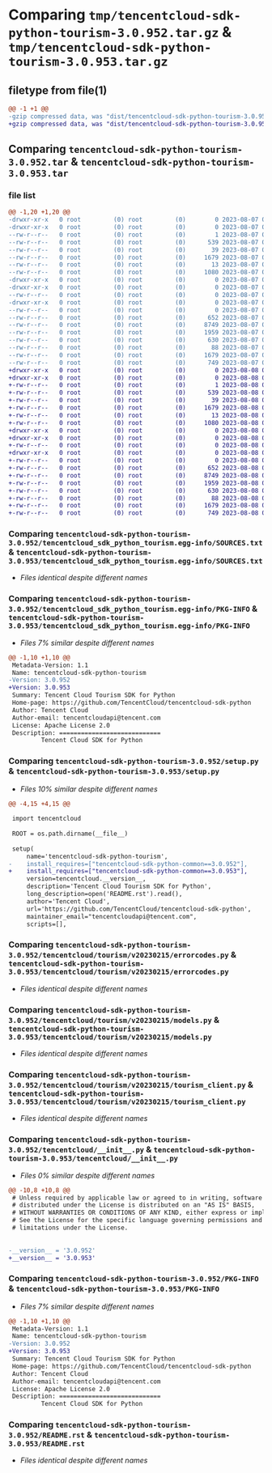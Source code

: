 # Comparing `tmp/tencentcloud-sdk-python-tourism-3.0.952.tar.gz` & `tmp/tencentcloud-sdk-python-tourism-3.0.953.tar.gz`

## filetype from file(1)

```diff
@@ -1 +1 @@
-gzip compressed data, was "dist/tencentcloud-sdk-python-tourism-3.0.952.tar", last modified: Mon Aug  7 09:05:22 2023, max compression
+gzip compressed data, was "dist/tencentcloud-sdk-python-tourism-3.0.953.tar", last modified: Tue Aug  8 00:34:58 2023, max compression
```

## Comparing `tencentcloud-sdk-python-tourism-3.0.952.tar` & `tencentcloud-sdk-python-tourism-3.0.953.tar`

### file list

```diff
@@ -1,20 +1,20 @@
-drwxr-xr-x   0 root         (0) root         (0)        0 2023-08-07 09:05:22.000000 tencentcloud-sdk-python-tourism-3.0.952/
-drwxr-xr-x   0 root         (0) root         (0)        0 2023-08-07 09:05:22.000000 tencentcloud-sdk-python-tourism-3.0.952/tencentcloud_sdk_python_tourism.egg-info/
--rw-r--r--   0 root         (0) root         (0)        1 2023-08-07 09:05:22.000000 tencentcloud-sdk-python-tourism-3.0.952/tencentcloud_sdk_python_tourism.egg-info/dependency_links.txt
--rw-r--r--   0 root         (0) root         (0)      539 2023-08-07 09:05:22.000000 tencentcloud-sdk-python-tourism-3.0.952/tencentcloud_sdk_python_tourism.egg-info/SOURCES.txt
--rw-r--r--   0 root         (0) root         (0)       39 2023-08-07 09:05:22.000000 tencentcloud-sdk-python-tourism-3.0.952/tencentcloud_sdk_python_tourism.egg-info/requires.txt
--rw-r--r--   0 root         (0) root         (0)     1679 2023-08-07 09:05:22.000000 tencentcloud-sdk-python-tourism-3.0.952/tencentcloud_sdk_python_tourism.egg-info/PKG-INFO
--rw-r--r--   0 root         (0) root         (0)       13 2023-08-07 09:05:22.000000 tencentcloud-sdk-python-tourism-3.0.952/tencentcloud_sdk_python_tourism.egg-info/top_level.txt
--rw-r--r--   0 root         (0) root         (0)     1080 2023-08-07 09:05:21.000000 tencentcloud-sdk-python-tourism-3.0.952/setup.py
-drwxr-xr-x   0 root         (0) root         (0)        0 2023-08-07 09:05:22.000000 tencentcloud-sdk-python-tourism-3.0.952/tencentcloud/
-drwxr-xr-x   0 root         (0) root         (0)        0 2023-08-07 09:05:22.000000 tencentcloud-sdk-python-tourism-3.0.952/tencentcloud/tourism/
--rw-r--r--   0 root         (0) root         (0)        0 2023-08-07 09:05:21.000000 tencentcloud-sdk-python-tourism-3.0.952/tencentcloud/tourism/__init__.py
-drwxr-xr-x   0 root         (0) root         (0)        0 2023-08-07 09:05:22.000000 tencentcloud-sdk-python-tourism-3.0.952/tencentcloud/tourism/v20230215/
--rw-r--r--   0 root         (0) root         (0)        0 2023-08-07 09:05:21.000000 tencentcloud-sdk-python-tourism-3.0.952/tencentcloud/tourism/v20230215/__init__.py
--rw-r--r--   0 root         (0) root         (0)      652 2023-08-07 09:05:21.000000 tencentcloud-sdk-python-tourism-3.0.952/tencentcloud/tourism/v20230215/errorcodes.py
--rw-r--r--   0 root         (0) root         (0)     8749 2023-08-07 09:05:21.000000 tencentcloud-sdk-python-tourism-3.0.952/tencentcloud/tourism/v20230215/models.py
--rw-r--r--   0 root         (0) root         (0)     1959 2023-08-07 09:05:21.000000 tencentcloud-sdk-python-tourism-3.0.952/tencentcloud/tourism/v20230215/tourism_client.py
--rw-r--r--   0 root         (0) root         (0)      630 2023-08-07 09:05:21.000000 tencentcloud-sdk-python-tourism-3.0.952/tencentcloud/__init__.py
--rw-r--r--   0 root         (0) root         (0)       88 2023-08-07 09:05:22.000000 tencentcloud-sdk-python-tourism-3.0.952/setup.cfg
--rw-r--r--   0 root         (0) root         (0)     1679 2023-08-07 09:05:22.000000 tencentcloud-sdk-python-tourism-3.0.952/PKG-INFO
--rw-r--r--   0 root         (0) root         (0)      749 2023-08-07 09:05:21.000000 tencentcloud-sdk-python-tourism-3.0.952/README.rst
+drwxr-xr-x   0 root         (0) root         (0)        0 2023-08-08 00:34:58.000000 tencentcloud-sdk-python-tourism-3.0.953/
+drwxr-xr-x   0 root         (0) root         (0)        0 2023-08-08 00:34:58.000000 tencentcloud-sdk-python-tourism-3.0.953/tencentcloud_sdk_python_tourism.egg-info/
+-rw-r--r--   0 root         (0) root         (0)        1 2023-08-08 00:34:58.000000 tencentcloud-sdk-python-tourism-3.0.953/tencentcloud_sdk_python_tourism.egg-info/dependency_links.txt
+-rw-r--r--   0 root         (0) root         (0)      539 2023-08-08 00:34:58.000000 tencentcloud-sdk-python-tourism-3.0.953/tencentcloud_sdk_python_tourism.egg-info/SOURCES.txt
+-rw-r--r--   0 root         (0) root         (0)       39 2023-08-08 00:34:58.000000 tencentcloud-sdk-python-tourism-3.0.953/tencentcloud_sdk_python_tourism.egg-info/requires.txt
+-rw-r--r--   0 root         (0) root         (0)     1679 2023-08-08 00:34:58.000000 tencentcloud-sdk-python-tourism-3.0.953/tencentcloud_sdk_python_tourism.egg-info/PKG-INFO
+-rw-r--r--   0 root         (0) root         (0)       13 2023-08-08 00:34:58.000000 tencentcloud-sdk-python-tourism-3.0.953/tencentcloud_sdk_python_tourism.egg-info/top_level.txt
+-rw-r--r--   0 root         (0) root         (0)     1080 2023-08-08 00:34:58.000000 tencentcloud-sdk-python-tourism-3.0.953/setup.py
+drwxr-xr-x   0 root         (0) root         (0)        0 2023-08-08 00:34:58.000000 tencentcloud-sdk-python-tourism-3.0.953/tencentcloud/
+drwxr-xr-x   0 root         (0) root         (0)        0 2023-08-08 00:34:58.000000 tencentcloud-sdk-python-tourism-3.0.953/tencentcloud/tourism/
+-rw-r--r--   0 root         (0) root         (0)        0 2023-08-08 00:34:58.000000 tencentcloud-sdk-python-tourism-3.0.953/tencentcloud/tourism/__init__.py
+drwxr-xr-x   0 root         (0) root         (0)        0 2023-08-08 00:34:58.000000 tencentcloud-sdk-python-tourism-3.0.953/tencentcloud/tourism/v20230215/
+-rw-r--r--   0 root         (0) root         (0)        0 2023-08-08 00:34:58.000000 tencentcloud-sdk-python-tourism-3.0.953/tencentcloud/tourism/v20230215/__init__.py
+-rw-r--r--   0 root         (0) root         (0)      652 2023-08-08 00:34:58.000000 tencentcloud-sdk-python-tourism-3.0.953/tencentcloud/tourism/v20230215/errorcodes.py
+-rw-r--r--   0 root         (0) root         (0)     8749 2023-08-08 00:34:58.000000 tencentcloud-sdk-python-tourism-3.0.953/tencentcloud/tourism/v20230215/models.py
+-rw-r--r--   0 root         (0) root         (0)     1959 2023-08-08 00:34:58.000000 tencentcloud-sdk-python-tourism-3.0.953/tencentcloud/tourism/v20230215/tourism_client.py
+-rw-r--r--   0 root         (0) root         (0)      630 2023-08-08 00:34:58.000000 tencentcloud-sdk-python-tourism-3.0.953/tencentcloud/__init__.py
+-rw-r--r--   0 root         (0) root         (0)       88 2023-08-08 00:34:58.000000 tencentcloud-sdk-python-tourism-3.0.953/setup.cfg
+-rw-r--r--   0 root         (0) root         (0)     1679 2023-08-08 00:34:58.000000 tencentcloud-sdk-python-tourism-3.0.953/PKG-INFO
+-rw-r--r--   0 root         (0) root         (0)      749 2023-08-08 00:34:58.000000 tencentcloud-sdk-python-tourism-3.0.953/README.rst
```

### Comparing `tencentcloud-sdk-python-tourism-3.0.952/tencentcloud_sdk_python_tourism.egg-info/SOURCES.txt` & `tencentcloud-sdk-python-tourism-3.0.953/tencentcloud_sdk_python_tourism.egg-info/SOURCES.txt`

 * *Files identical despite different names*

### Comparing `tencentcloud-sdk-python-tourism-3.0.952/tencentcloud_sdk_python_tourism.egg-info/PKG-INFO` & `tencentcloud-sdk-python-tourism-3.0.953/tencentcloud_sdk_python_tourism.egg-info/PKG-INFO`

 * *Files 7% similar despite different names*

```diff
@@ -1,10 +1,10 @@
 Metadata-Version: 1.1
 Name: tencentcloud-sdk-python-tourism
-Version: 3.0.952
+Version: 3.0.953
 Summary: Tencent Cloud Tourism SDK for Python
 Home-page: https://github.com/TencentCloud/tencentcloud-sdk-python
 Author: Tencent Cloud
 Author-email: tencentcloudapi@tencent.com
 License: Apache License 2.0
 Description: ============================
         Tencent Cloud SDK for Python
```

### Comparing `tencentcloud-sdk-python-tourism-3.0.952/setup.py` & `tencentcloud-sdk-python-tourism-3.0.953/setup.py`

 * *Files 10% similar despite different names*

```diff
@@ -4,15 +4,15 @@
 
 import tencentcloud
 
 ROOT = os.path.dirname(__file__)
 
 setup(
     name='tencentcloud-sdk-python-tourism',
-    install_requires=["tencentcloud-sdk-python-common==3.0.952"],
+    install_requires=["tencentcloud-sdk-python-common==3.0.953"],
     version=tencentcloud.__version__,
     description='Tencent Cloud Tourism SDK for Python',
     long_description=open('README.rst').read(),
     author='Tencent Cloud',
     url='https://github.com/TencentCloud/tencentcloud-sdk-python',
     maintainer_email="tencentcloudapi@tencent.com",
     scripts=[],
```

### Comparing `tencentcloud-sdk-python-tourism-3.0.952/tencentcloud/tourism/v20230215/errorcodes.py` & `tencentcloud-sdk-python-tourism-3.0.953/tencentcloud/tourism/v20230215/errorcodes.py`

 * *Files identical despite different names*

### Comparing `tencentcloud-sdk-python-tourism-3.0.952/tencentcloud/tourism/v20230215/models.py` & `tencentcloud-sdk-python-tourism-3.0.953/tencentcloud/tourism/v20230215/models.py`

 * *Files identical despite different names*

### Comparing `tencentcloud-sdk-python-tourism-3.0.952/tencentcloud/tourism/v20230215/tourism_client.py` & `tencentcloud-sdk-python-tourism-3.0.953/tencentcloud/tourism/v20230215/tourism_client.py`

 * *Files identical despite different names*

### Comparing `tencentcloud-sdk-python-tourism-3.0.952/tencentcloud/__init__.py` & `tencentcloud-sdk-python-tourism-3.0.953/tencentcloud/__init__.py`

 * *Files 0% similar despite different names*

```diff
@@ -10,8 +10,8 @@
 # Unless required by applicable law or agreed to in writing, software
 # distributed under the License is distributed on an "AS IS" BASIS,
 # WITHOUT WARRANTIES OR CONDITIONS OF ANY KIND, either express or implied.
 # See the License for the specific language governing permissions and
 # limitations under the License.
 
 
-__version__ = '3.0.952'
+__version__ = '3.0.953'
```

### Comparing `tencentcloud-sdk-python-tourism-3.0.952/PKG-INFO` & `tencentcloud-sdk-python-tourism-3.0.953/PKG-INFO`

 * *Files 7% similar despite different names*

```diff
@@ -1,10 +1,10 @@
 Metadata-Version: 1.1
 Name: tencentcloud-sdk-python-tourism
-Version: 3.0.952
+Version: 3.0.953
 Summary: Tencent Cloud Tourism SDK for Python
 Home-page: https://github.com/TencentCloud/tencentcloud-sdk-python
 Author: Tencent Cloud
 Author-email: tencentcloudapi@tencent.com
 License: Apache License 2.0
 Description: ============================
         Tencent Cloud SDK for Python
```

### Comparing `tencentcloud-sdk-python-tourism-3.0.952/README.rst` & `tencentcloud-sdk-python-tourism-3.0.953/README.rst`

 * *Files identical despite different names*

